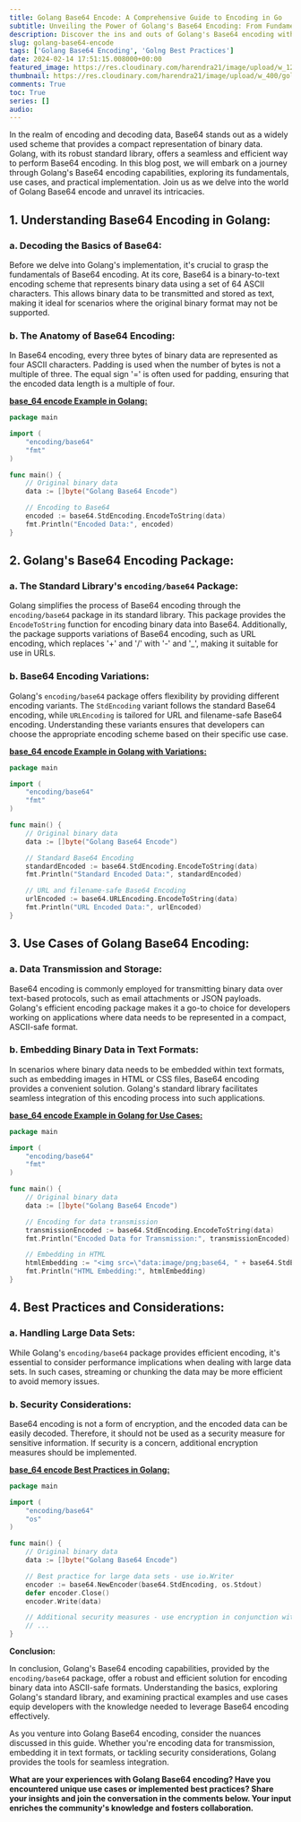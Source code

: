 ```yaml
---
title: Golang Base64 Encode: A Comprehensive Guide to Encoding in Go
subtitle: Unveiling the Power of Golang's Base64 Encoding: From Fundamentals to Practical Implementation
description: Discover the ins and outs of Golang's Base64 encoding with this comprehensive guide. Learn the basics, explore the versatility of the encoding/base64 package, and dive into real-world examples and use cases.
slug: golang-base64-encode
tags: ['Golang Base64 Encoding', 'Golng Best Practices']
date: 2024-02-14 17:51:15.008000+00:00
featured_image: https://res.cloudinary.com/harendra21/image/upload/w_1200/golangwithexample/golang-base64-encoding-decoding_hkv9o3.jpg
thumbnail: https://res.cloudinary.com/harendra21/image/upload/w_400/golangwithexample/golang-base64-encoding-decoding_hkv9o3.jpg
comments: True
toc: True
series: []
audio: 
---
```

In the realm of encoding and decoding data, Base64 stands out as a widely used scheme that provides a compact representation of binary data. Golang, with its robust standard library, offers a seamless and efficient way to perform Base64 encoding. In this blog post, we will embark on a journey through Golang's Base64 encoding capabilities, exploring its fundamentals, use cases, and practical implementation. Join us as we delve into the world of Golang Base64 encode and unravel its intricacies.

## 1. Understanding Base64 Encoding in Golang:

### a. Decoding the Basics of Base64:

Before we delve into Golang's implementation, it's crucial to grasp the fundamentals of Base64 encoding. At its core, Base64 is a binary-to-text encoding scheme that represents binary data using a set of 64 ASCII characters. This allows binary data to be transmitted and stored as text, making it ideal for scenarios where the original binary format may not be supported.

### b. The Anatomy of Base64 Encoding:

In Base64 encoding, every three bytes of binary data are represented as four ASCII characters. Padding is used when the number of bytes is not a multiple of three. The equal sign '=' is often used for padding, ensuring that the encoded data length is a multiple of four.

[**base_64 encode Example in Golang:**](https://go.dev/play/p/cB7s_RTk5Ex)
```go
package main

import (
	"encoding/base64"
	"fmt"
)

func main() {
	// Original binary data
	data := []byte("Golang Base64 Encode")

	// Encoding to Base64
	encoded := base64.StdEncoding.EncodeToString(data)
	fmt.Println("Encoded Data:", encoded)
}
```

## 2. Golang's Base64 Encoding Package:

### a. The Standard Library's `encoding/base64` Package:

Golang simplifies the process of Base64 encoding through the `encoding/base64` package in its standard library. This package provides the `EncodeToString` function for encoding binary data into Base64. Additionally, the package supports variations of Base64 encoding, such as URL encoding, which replaces '+' and '/' with '-' and '_', making it suitable for use in URLs.

### b. Base64 Encoding Variations:

Golang's `encoding/base64` package offers flexibility by providing different encoding variants. The `StdEncoding` variant follows the standard Base64 encoding, while `URLEncoding` is tailored for URL and filename-safe Base64 encoding. Understanding these variants ensures that developers can choose the appropriate encoding scheme based on their specific use case.

[**base_64 encode Example in Golang with Variations:**](https://go.dev/play/p/UbJRXz9rtE7)
```go
package main

import (
	"encoding/base64"
	"fmt"
)

func main() {
	// Original binary data
	data := []byte("Golang Base64 Encode")

	// Standard Base64 Encoding
	standardEncoded := base64.StdEncoding.EncodeToString(data)
	fmt.Println("Standard Encoded Data:", standardEncoded)

	// URL and filename-safe Base64 Encoding
	urlEncoded := base64.URLEncoding.EncodeToString(data)
	fmt.Println("URL Encoded Data:", urlEncoded)
}
```

## 3. Use Cases of Golang Base64 Encoding:

### a. Data Transmission and Storage:

Base64 encoding is commonly employed for transmitting binary data over text-based protocols, such as email attachments or JSON payloads. Golang's efficient encoding package makes it a go-to choice for developers working on applications where data needs to be represented in a compact, ASCII-safe format.

### b. Embedding Binary Data in Text Formats:

In scenarios where binary data needs to be embedded within text formats, such as embedding images in HTML or CSS files, Base64 encoding provides a convenient solution. Golang's standard library facilitates seamless integration of this encoding process into such applications.

[**base_64 encode Example in Golang for Use Cases:**](https://go.dev/play/p/XyxVVQAGDea)
```go
package main

import (
	"encoding/base64"
	"fmt"
)

func main() {
	// Original binary data
	data := []byte("Golang Base64 Encode")

	// Encoding for data transmission
	transmissionEncoded := base64.StdEncoding.EncodeToString(data)
	fmt.Println("Encoded Data for Transmission:", transmissionEncoded)

	// Embedding in HTML
	htmlEmbedding := "<img src=\"data:image/png;base64, " + base64.StdEncoding.EncodeToString(data) + "\">"
	fmt.Println("HTML Embedding:", htmlEmbedding)
}
```

## 4. Best Practices and Considerations:

### a. Handling Large Data Sets:

While Golang's `encoding/base64` package provides efficient encoding, it's essential to consider performance implications when dealing with large data sets. In such cases, streaming or chunking the data may be more efficient to avoid memory issues.

### b. Security Considerations:

Base64 encoding is not a form of encryption, and the encoded data can be easily decoded. Therefore, it should not be used as a security measure for sensitive information. If security is a concern, additional encryption measures should be implemented.

[**base_64 encode Best Practices in Golang:**](https://go.dev/play/p/CXENJJ3nYGE)
```go
package main

import (
	"encoding/base64"
	"os"
)

func main() {
	// Original binary data
	data := []byte("Golang Base64 Encode")

	// Best practice for large data sets - use io.Writer
	encoder := base64.NewEncoder(base64.StdEncoding, os.Stdout)
	defer encoder.Close()
	encoder.Write(data)

	// Additional security measures - use encryption in conjunction with encoding
	// ...
}

```

**Conclusion:**

In conclusion, Golang's Base64 encoding capabilities, provided by the `encoding/base64` package, offer a robust and efficient solution for encoding binary data into ASCII-safe formats. Understanding the basics, exploring Golang's standard library, and examining practical examples and use cases equip developers with the knowledge needed to leverage Base64 encoding effectively.

As you venture into Golang Base64 encoding, consider the nuances discussed in this guide. Whether you're encoding data for transmission, embedding it in text formats, or tackling security considerations, Golang provides the tools for seamless integration.

**What are your experiences with Golang Base64 encoding? Have you encountered unique use cases or implemented best practices? Share your insights and join the conversation in the comments below. Your input enriches the community's knowledge and fosters collaboration.**
